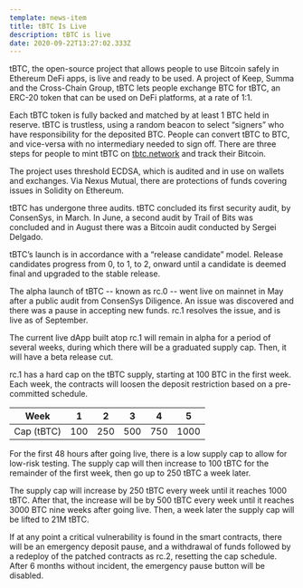 ```yaml
---
template: news-item
title: tBTC Is Live
description: tBTC is live
date: 2020-09-22T13:27:02.333Z
---
```

tBTC, the open-source project that allows people to use Bitcoin safely in Ethereum DeFi apps, is live and ready to be used. A project of Keep, Summa and the Cross-Chain Group, tBTC lets people exchange BTC for tBTC, an ERC-20 token that can be used on DeFi platforms, at a rate of 1:1.



Each tBTC token is fully backed and matched by at least 1 BTC held in reserve. tBTC is trustless, using a random beacon to select “signers” who have responsibility for the deposited BTC. People can convert tBTC to BTC, and vice-versa with no intermediary needed to sign off. There are three steps for people to mint tBTC on [tbtc.network](https://tbtc.network/) and track their Bitcoin.



The project uses threshold ECDSA, which is audited and in use on wallets and exchanges. Via Nexus Mutual, there are protections of funds covering issues in Solidity on Ethereum.



tBTC has undergone three audits. tBTC concluded its first security audit, by ConsenSys, in March. In June, a second audit by Trail of Bits was concluded and in August there was a Bitcoin audit conducted by Sergei Delgado.



tBTC’s launch is in accordance with a “release candidate” model. Release candidates progress from 0, to 1, to 2, onward until a candidate is deemed final and upgraded to the stable release.

The alpha launch of tBTC -- known as rc.0 -- went live on mainnet in May after a public audit from ConsenSys Diligence. An issue was discovered and there was a pause in accepting new funds. rc.1 resolves the issue, and is live as of September.



The current live dApp built atop rc.1 will remain in alpha for a period of several weeks, during which there will be a graduated supply cap. Then, it will have a beta release cut.



rc.1 has a hard cap on the tBTC supply, starting at 100 BTC in the first week. Each week, the contracts will loosen the deposit restriction based on a pre-committed schedule.



| Week       | 1   | 2   | 3   | 4   | 5    |
| ---------- | --- | --- | --- | --- | ---- |
| Cap (tBTC) | 100 | 250 | 500 | 750 | 1000 |



For the first 48 hours after going live, there is a low supply cap to allow for low-risk testing. The supply cap will then increase to 100 tBTC for the remainder of the first week, then go up to 250 tBTC a week later.



The supply cap will increase by 250 tBTC every week until it reaches 1000 tBTC. After that, the increase will be by 500 tBTC every week until it reaches 3000 BTC nine weeks after going live. Then, a week later the supply cap will be lifted to 21M tBTC.



If at any point a critical vulnerability is found in the smart contracts, there will be an emergency deposit pause, and a withdrawal of funds followed by a redeploy of the patched contracts as rc.2, resetting the cap schedule. After 6 months without incident, the emergency pause button will be disabled.
